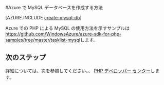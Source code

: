 <properties
    pageTitle="Azure で MySQL データベースを作成する方法"
    description="ClearDB を使用して、Azure データ センターで MySQL データベースを作成する方法について説明します。"
    documentationCenter="php"
    services=""
    authors="rmcmurray"
    manager="wpickett"
    editor="jimbe"
    tags="mysql"/>

<tags
    ms.service="multiple"
    ms.workload="data-management"
    ms.tgt_pltfrm="na"
    ms.devlang="PHP"
    ms.topic="article"
    ms.date="11/19/2015"
    ms.author="robmcm"/>

#Azure で MySQL データベースを作成する方法

[AZURE.INCLUDE [create-mysql-db](../includes/create-mysql-db.md)]

Azure での PHP による MySQL の使用方法を示すサンプルは <https://github.com/WindowsAzure/azure-sdk-for-php-samples/tree/master/tasklist-mysql>します。

## 次のステップ

詳細については、次を参照してください。、 [PHP デベロッパー センター](/develop/php/)します。


